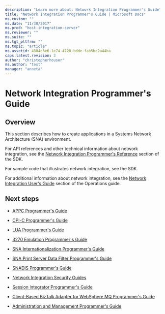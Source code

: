 ```yaml
---
description: "Learn more about: Network Integration Programmer's Guide"
title: "Network Integration Programmer's Guide | Microsoft Docs"
ms.custom: ""
ms.date: "11/30/2017"
ms.prod: "host-integration-server"
ms.reviewer: ""
ms.suite: ""
ms.tgt_pltfrm: ""
ms.topic: "article"
ms.assetid: 4804c3e6-1e74-4728-bdde-fab5bc2a44ba
caps.latest.revision: 3
author: "christopherhouser"
ms.author: "test"
manager: "anneta"
---
```

# Network Integration Programmer's Guide

## Overview
This section describes how to create applications in a Systems Network Architecture (SNA) environment.  
  
 For API references and other technical information about network integration, see the [Network Integration Programmer's Reference](./network-integration-programmer-s-reference2.md) section of the SDK.  
  
 For sample code that illustrates network integration, see the SDK.  
  
 For additional information about network integration, see the [Network Integration User's Guide](./network-integration-user-s-guide2.md) section of the Operations guide.  
  
## Next steps
  
-   [APPC Programmer's Guide](../core/appc-programmer-s-guide2.md)  
  
-   [CPI-C Programmer's Guide](../core/cpi-c-programmer-s-guide1.md)  
  
-   [LUA Programmer's Guide](../core/lua-programmer-s-guide1.md)  
  
-   [3270 Emulation Programmer's Guide](../core/3270-emulation-programmer-s-guide1.md)  
  
-   [SNA Internationalization Programmer's Guide](../core/sna-internationalization-programmer-s-guide1.md)  
  
-   [SNA Print Server Data Filter Programmer's Guide](../core/sna-print-server-data-filter-programmer-s-guide2.md)  
  
-   [SNADIS Programmer's Guide](../core/snadis-programmer-s-guide1.md)  
  
-   [Network Integration Security Guides](../core/network-integration-security-guides2.md)  
  
-   [Session Integrator Programmer's Guide](../core/session-integrator-programmer-s-guide2.md)  
  
-   [Client-Based BizTalk Adapter for WebSphere MQ Programmer's Guide](../core/client-based-biztalk-adapter-for-websphere-mq-programmer-s-guide1.md)  
  
-   [Administration and Management Programmer's Guide](../core/administration-and-management-programmer-s-guide2.md)
